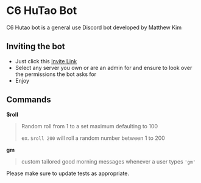 # C6 HuTao Bot

C6 Hutao bot is a general use Discord bot developed by Matthew Kim

## Inviting the bot
- Just click this [Invite Link](https://discord.com/api/oauth2/authorize?client_id=1204668118966861824&permissions=8&scope=bot+applications.commands)
- Select any server you own or are an admin for and ensure to look over the permissions the bot asks for
- Enjoy

## Commands
**$roll**
> Random roll from 1 to a set maximum defaulting to 100
> 
> ex. `$roll 200` will roll a random number between 1 to 200

**gm**
> custom tailored good morning messages whenever a user types `'gm'`
> 




Please make sure to update tests as appropriate.


